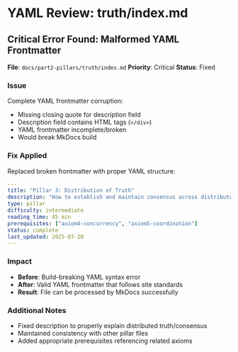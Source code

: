 # YAML Review: truth/index.md

## Critical Error Found: Malformed YAML Frontmatter

**File**: `docs/part2-pillars/truth/index.md`
**Priority**: Critical
**Status**: Fixed

### Issue
Complete YAML frontmatter corruption:
- Missing closing quote for description field
- Description field contains HTML tags (`</div>`)
- YAML frontmatter incomplete/broken
- Would break MkDocs build

### Fix Applied
Replaced broken frontmatter with proper YAML structure:

```yaml
---
title: "Pillar 3: Distribution of Truth"
description: "How to establish and maintain consensus across distributed systems when there's no single source of truth"
type: pillar
difficulty: intermediate
reading_time: 45 min
prerequisites: ["axiom4-concurrency", "axiom5-coordination"]
status: complete
last_updated: 2025-07-20
---
```

### Impact
- **Before**: Build-breaking YAML syntax error
- **After**: Valid YAML frontmatter that follows site standards
- **Result**: File can be processed by MkDocs successfully

### Additional Notes
- Fixed description to properly explain distributed truth/consensus
- Maintained consistency with other pillar files
- Added appropriate prerequisites referencing related axioms